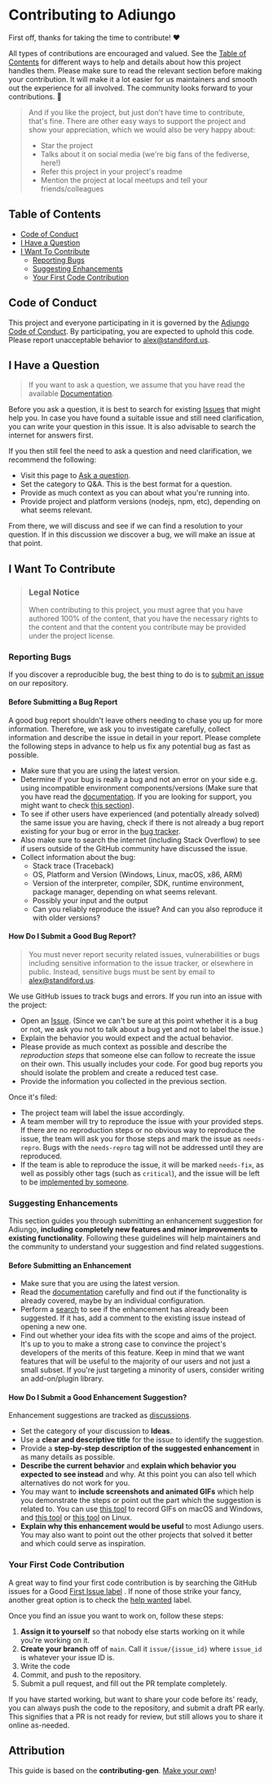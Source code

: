 <!-- omit in toc -->

# Contributing to Adiungo

First off, thanks for taking the time to contribute! ❤️

All types of contributions are encouraged and valued. See the [Table of Contents](#table-of-contents) for different ways
to help and details about how this project handles them. Please make sure to read the relevant section before making
your contribution. It will make it a lot easier for us maintainers and smooth out the experience for all involved. The
community looks forward to your contributions. 🎉

> And if you like the project, but just don't have time to contribute, that's fine. There are other easy ways to support
> the project and show your appreciation, which we would also be very happy about:
> - Star the project
> - Talks about it on social media (we're big fans of the fediverse, here!)
> - Refer this project in your project's readme
> - Mention the project at local meetups and tell your friends/colleagues

<!-- omit in toc -->

## Table of Contents

- [Code of Conduct](#code-of-conduct)
- [I Have a Question](#i-have-a-question)
- [I Want To Contribute](#i-want-to-contribute)
    - [Reporting Bugs](#reporting-bugs)
    - [Suggesting Enhancements](#suggesting-enhancements)
    - [Your First Code Contribution](#your-first-code-contribution)

## Code of Conduct

This project and everyone participating in it is governed by the
[Adiungo Code of Conduct](https://github.com/adiungo/coreblob/master/CODE_OF_CONDUCT.md).
By participating, you are expected to uphold this code. Please report unacceptable behavior
to <alex@standiford.us>.

## I Have a Question

> If you want to ask a question, we assume that you have read the
> available [Documentation](https://github.com/adiungo/core/wiki).

Before you ask a question, it is best to search for existing [Issues](https://github.com/adiungo/core/issues) that might
help you. In case you have found a suitable issue and still need clarification, you can write your question in this
issue. It is also advisable to search the internet for answers first.

If you then still feel the need to ask a question and need clarification, we recommend the following:

- Visit this page to [Ask a question](https://github.com/adiungo/core/discussions/new).
- Set the category to Q&A. This is the best format for a question.
- Provide as much context as you can about what you're running into.
- Provide project and platform versions (nodejs, npm, etc), depending on what seems relevant.

From there, we will discuss and see if we can find a resolution to your question. If in this discussion we discover a
bug, we will make an issue at that point.

## I Want To Contribute

> ### Legal Notice <!-- omit in toc -->
> When contributing to this project, you must agree that you have authored 100% of the content, that you have the
> necessary rights to the content and that the content you contribute may be provided under the project license.

### Reporting Bugs

If you discover a reproducible bug, the best thing to do is
to [submit an issue](https://github.com/adiungo/core/issues/new) on our repository.

<!-- omit in toc -->

#### Before Submitting a Bug Report

A good bug report shouldn't leave others needing to chase you up for more information. Therefore, we ask you to
investigate carefully, collect information and describe the issue in detail in your report. Please complete the
following steps in advance to help us fix any potential bug as fast as possible.

- Make sure that you are using the latest version.
- Determine if your bug is really a bug and not an error on your side e.g. using incompatible environment
  components/versions (Make sure that you have read the [documentation](https://github.com/adiungo/core/wiki). If you
  are looking for support, you might want to check [this section](#i-have-a-question)).
- To see if other users have experienced (and potentially already solved) the same issue you are having, check if there
  is not already a bug report existing for your bug or error in
  the [bug tracker](https://github.com/adiungo/coreissues?q=label%3Abug).
- Also make sure to search the internet (including Stack Overflow) to see if users outside of the GitHub community have
  discussed the issue.
- Collect information about the bug:
    - Stack trace (Traceback)
    - OS, Platform and Version (Windows, Linux, macOS, x86, ARM)
    - Version of the interpreter, compiler, SDK, runtime environment, package manager, depending on what seems relevant.
    - Possibly your input and the output
    - Can you reliably reproduce the issue? And can you also reproduce it with older versions?

<!-- omit in toc -->

#### How Do I Submit a Good Bug Report?

> You must never report security related issues, vulnerabilities or bugs including sensitive information to the issue
> tracker, or elsewhere in public. Instead, sensitive bugs must be sent by email to <alex@standiford.us>.
<!-- You may add a PGP key to allow the messages to be sent encrypted as well. -->

We use GitHub issues to track bugs and errors. If you run into an issue with the project:

- Open an [Issue](https://github.com/adiungo/core/issues/new). (Since we can't be sure at this point whether it is a bug
  or not, we ask you not to talk about a bug yet and not to label the issue.)
- Explain the behavior you would expect and the actual behavior.
- Please provide as much context as possible and describe the *reproduction steps* that someone else can follow to
  recreate the issue on their own. This usually includes your code. For good bug reports you should isolate the problem
  and create a reduced test case.
- Provide the information you collected in the previous section.

Once it's filed:

- The project team will label the issue accordingly.
- A team member will try to reproduce the issue with your provided steps. If there are no reproduction steps or no
  obvious way to reproduce the issue, the team will ask you for those steps and mark the issue as `needs-repro`. Bugs
  with the `needs-repro` tag will not be addressed until they are reproduced.
- If the team is able to reproduce the issue, it will be marked `needs-fix`, as well as possibly other tags (such
  as `critical`), and the issue will be left to be [implemented by someone](#your-first-code-contribution).

<!-- You might want to create an issue template for bugs and errors that can be used as a guide and that defines the structure of the information to be included. If you do so, reference it here in the description. -->

### Suggesting Enhancements

This section guides you through submitting an enhancement suggestion for Adiungo, **including completely new features
and minor improvements to existing functionality**. Following these guidelines will help maintainers and the community
to understand your suggestion and find related suggestions.

<!-- omit in toc -->

#### Before Submitting an Enhancement

- Make sure that you are using the latest version.
- Read the [documentation](https://github.com/adiungo/core/wiki) carefully and find out if the functionality is already
  covered, maybe by an individual configuration.
- Perform a [search](https://github.com/adiungo/core/issues) to see if the enhancement has already been suggested. If it
  has, add a comment to the existing issue instead of opening a new one.
- Find out whether your idea fits with the scope and aims of the project. It's up to you to make a strong case to
  convince the project's developers of the merits of this feature. Keep in mind that we want features that will be
  useful to the majority of our users and not just a small subset. If you're just targeting a minority of users,
  consider writing an add-on/plugin library.

<!-- omit in toc -->

#### How Do I Submit a Good Enhancement Suggestion?

Enhancement suggestions are tracked as [discussions](https://github.com/adiungo/core/discussions).

- Set the category of your discussion to **Ideas**.
- Use a **clear and descriptive title** for the issue to identify the suggestion.
- Provide a **step-by-step description of the suggested enhancement** in as many details as possible.
- **Describe the current behavior** and **explain which behavior you expected to see instead** and why. At this point
  you can also tell which alternatives do not work for you.
- You may want to **include screenshots and animated GIFs** which help you demonstrate the steps or point out the part
  which the suggestion is related to. You can use [this tool](https://www.cockos.com/licecap/) to record GIFs on macOS
  and Windows, and [this tool](https://github.com/colinkeenan/silentcast)
  or [this tool](https://github.com/GNOME/byzanz) on
  Linux. <!-- this should only be included if the project has a GUI -->
- **Explain why this enhancement would be useful** to most Adiungo users. You may also want to point out the other
  projects that solved it better and which could serve as inspiration.

<!-- You might want to create an issue template for enhancement suggestions that can be used as a guide and that defines the structure of the information to be included. If you do so, reference it here in the description. -->

### Your First Code Contribution

A great way to find your first code contribution is by searching the GitHub issues for a
Good [First Issue label](https://github.com/adiungo/core/issues?q=is%3Aissue+is%3Aopen+no%3Aassignee+label%3A%22good+first+issue%22)
.
If none of those strike your fancy, another great option is to check
the [help wanted](https://github.com/adiungo/core/issues?q=is%3Aissue+is%3Aopen+label%3A%22help+wanted%22+no%3Aassignee)
label.

Once you find an issue you want to work on, follow these steps:

1. **Assign it to yourself** so that nobody else starts working on it while you're working on it.
2. **Create your branch** off of `main`. Call it `issue/{issue_id}` where `issue_id` is whatever your issue ID is.
3. Write the code
4. Commit, and push to the repository.
5. Submit a pull request, and fill out the PR template completely.

If you have started working, but want to share your code before its' ready, you can always push the code to the
repository, and submit a draft PR early. This signifies that a PR is not ready for review, but still allows you to share
it online as-needed.

## Attribution

This guide is based on the **contributing-gen**. [Make your own](https://github.com/bttger/contributing-gen)!
